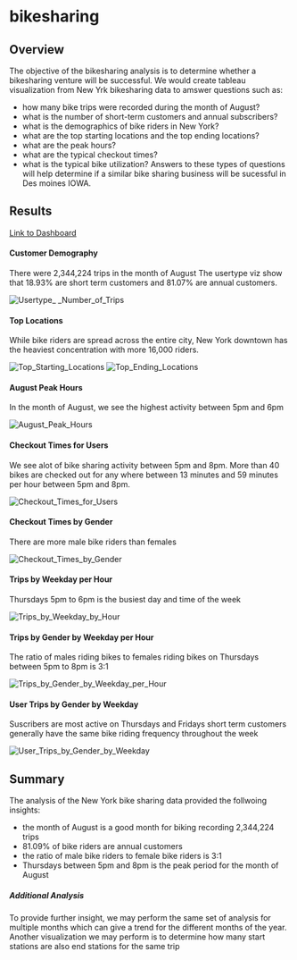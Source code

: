 # bikesharing
## Overview
The objective of the bikesharing analysis is to determine whether a bikesharing venture will be successful. We would create tableau visualization from  New Yrk bikesharing data to amswer questions such as:
- how many bike trips were recorded during the month of August?
- what is the number of short-term customers and annual subscribers?
- what is the demographics of bike riders in New York?
- what are the top starting locations and the top ending locations?
- what are the peak hours?
- what are the typical checkout times?
- what is the typical bike utilization?
Answers to these types of questions will help determine if a similar bike sharing business will be sucessful in Des moines IOWA.

## Results

[Link to Dashboard](https://public.tableau.com/views/D2_BikeSharing/NYCCitibike?:language=en-US&publish=yes&:display_count=n&:origin=viz_share_link "link to dashboard")

#### Customer Demography
There were 2,344,224 trips in the month of August 
The usertype viz show that 18.93% are short term customers and 81.07% are annual customers. 

![Usertype_ _Number_of_Trips](https://user-images.githubusercontent.com/67847583/127079447-7383df12-de66-415e-b2e8-9c2dc0179c5d.png)

#### Top Locations
While bike riders are spread across the entire city, New York downtown has the heaviest concentration with more 16,000 riders.

![Top_Starting_Locations](https://user-images.githubusercontent.com/67847583/127079521-7ed244fe-c9b8-4aad-a812-b31117ed1728.png)
![Top_Ending_Locations](https://user-images.githubusercontent.com/67847583/127079533-f793e728-d2aa-4a8c-8bed-33465f5b2262.png)


#### August Peak Hours
In the month of August, we see the highest activity between 5pm and 6pm

![August_Peak_Hours](https://user-images.githubusercontent.com/67847583/127079901-f9b09c3d-41e4-49be-8189-dec288f9027b.png)

#### Checkout Times for Users
We see alot of bike sharing activity between 5pm and 8pm. More than 40 bikes are checked out for any where between 13 minutes and 59 minutes per hour between 5pm and 8pm.

![Checkout_Times_for_Users](https://user-images.githubusercontent.com/67847583/127081465-379aac5c-18f0-42ae-a92e-601729c6bb31.png)

#### Checkout Times by Gender
There are more male bike riders than females

![Checkout_Times_by_Gender](https://user-images.githubusercontent.com/67847583/127081546-90828861-053c-47f2-b6c3-8f254d94348c.png)


#### Trips by Weekday per Hour
Thursdays 5pm to 6pm is the busiest day and time of the week

![Trips_by_Weekday_by_Hour](https://user-images.githubusercontent.com/67847583/127082058-39d2fb3b-82ae-4cd7-98e3-ed82e7cb0ef0.png)

#### Trips by Gender by Weekday per Hour
The ratio of males riding bikes to females riding bikes on Thursdays between 5pm to 8pm is 3:1

![Trips_by_Gender_by_Weekday_per_Hour](https://user-images.githubusercontent.com/67847583/127082250-6604089b-5cb6-4042-b3d6-c3ba28b948c2.png)

#### User Trips by Gender by Weekday
Suscribers are most active on Thursdays and Fridays
short term customers generally have the same bike riding frequency throughout the week

![User_Trips_by_Gender_by_Weekday](https://user-images.githubusercontent.com/67847583/127082658-f46671b0-f265-4f5a-b2f1-8d97528964d9.png)


## Summary
The analysis of the New York bike sharing data provided the follwoing insights:
- the month of August is a good month for biking recording 2,344,224 trips
- 81.09% of bike riders are annual customers
- the ratio of male bike riders to female bike riders is 3:1
- Thursdays between 5pm and 8pm is the peak period for the month of August

##### Additional Analysis
To provide further insight, we may perform the same set of analysis for multiple months which can give a trend for the different months of the year.
Another visualization we may perform is to determine how many start stations are also end stations for the same trip
